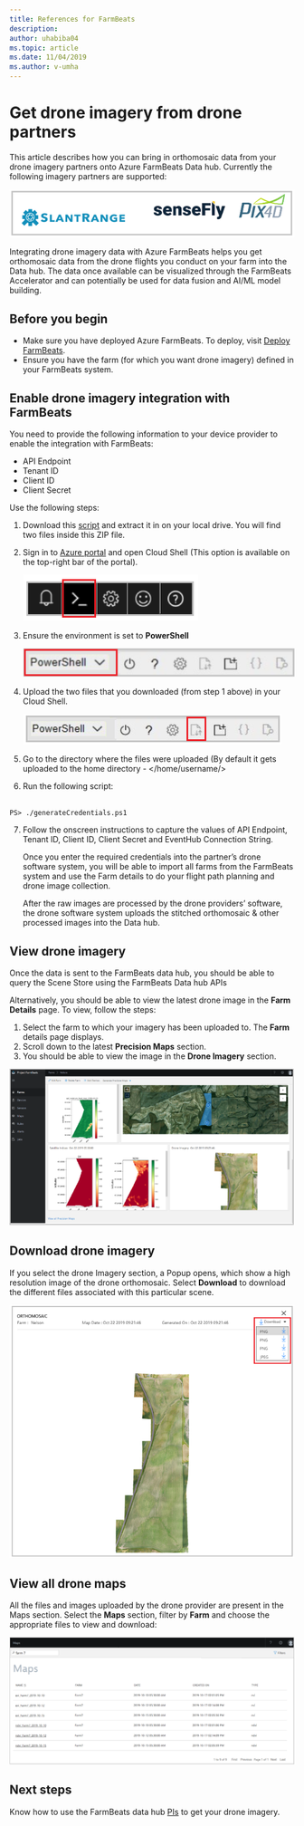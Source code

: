 ```yaml
---
title: References for FarmBeats
description:
author: uhabiba04
ms.topic: article
ms.date: 11/04/2019
ms.author: v-umha
---
```


# Get drone imagery from drone partners

This article describes how you can bring in orthomosaic data from your drone imagery partners onto Azure FarmBeats Data hub. Currently the following imagery partners are supported:  

  ![Project Farm Beats](./media/get-drone-imagery-from-drone-partner/drone-partner-1.png)

Integrating drone imagery data with Azure FarmBeats helps you get orthomosaic data from the drone flights you conduct on your farm into the Data hub. The data once available can be visualized through the FarmBeats Accelerator and can potentially be used for data fusion and AI/ML model building.

## Before you begin

  - Make sure you have deployed Azure FarmBeats. To deploy, visit [Deploy FarmBeats](prepare-for-deployment.md).
  - Ensure you have the farm (for which you want drone imagery) defined in your FarmBeats system.

## Enable drone imagery integration with FarmBeats   

You need to provide the following information to your device provider to enable the integration with FarmBeats:  
 - API Endpoint  
 - Tenant ID  
 - Client ID  
 - Client Secret  

Use the following steps:

1. Download this [script](https://aka.ms/farmbeatspartnerscript) and extract it in on your local drive. You will find two files inside this ZIP file.  
2. Sign in to [Azure portal](https://portal.azure.com/) and open Cloud Shell (This option is available on the top-right bar of the portal).   

    ![Project Farm Beats](./media/get-drone-imagery-from-drone-partner/navigation-bar-1.png)

3. Ensure the environment is set to **PowerShell**

    ![Project Farm Beats](./media/get-drone-imagery-from-drone-partner/power-shell-new-1.png)

4. Upload the two files that you downloaded (from step 1 above) in your Cloud Shell.  

    ![Project Farm Beats](./media/get-drone-imagery-from-drone-partner/power-shell-two-1.png)

5. Go to the directory where the files were uploaded (By default it gets uploaded to the home directory - </home/username/>  
6. Run the following script:

```azurepowershell-interactive 

PS> ./generateCredentials.ps1

```

7. Follow the onscreen instructions to capture the values of API Endpoint, Tenant ID, Client ID, Client Secret and EventHub Connection String.

    Once you enter the required credentials into the partner’s drone software system, you will be able to import all farms from the FarmBeats system and use the Farm details to do your flight path planning and drone image collection.

    After the raw images are processed by the drone providers’ software, the drone software system uploads the stitched orthomosaic & other processed images into the Data hub.

## View drone imagery

Once the data is sent to the FarmBeats data hub, you should be able to query the Scene Store using the FarmBeats Data hub APIs

Alternatively, you should be able to view the latest drone image in the **Farm Details** page. To view, follow the steps:  

1. Select the farm to which your imagery has been uploaded to. The **Farm** details page displays.
2. Scroll down to the latest **Precision Maps** section.
3. You should be able to view the image in the **Drone Imagery** section.

  ![Project Farm Beats](./media/get-drone-imagery-from-drone-partner/drone-imagery-1.png)

## Download drone imagery

If you select the drone Imagery section, a Popup opens, which show a high resolution image of the drone orthomosaic. Select **Download** to download the different files associated with this particular scene.

![Project Farm Beats](./media/get-drone-imagery-from-drone-partner/download-drone-imagery-1.png)

## View all drone maps

All the files and images uploaded by the drone provider are present in the Maps section. Select the **Maps** section, filter by **Farm** and choose the appropriate files to view and download:

  ![Project Farm Beats](./media/get-drone-imagery-from-drone-partner/view-drone-maps-1.png)

## Next steps

Know how to use the FarmBeats data hub [PIs](references-for-farmbeats.md#rest-api) to get your drone imagery.
